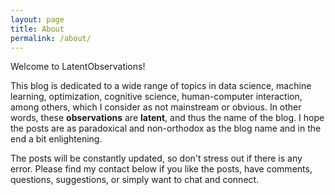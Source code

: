 ```yaml
---
layout: page
title: About
permalink: /about/
---
```


Welcome to LatentObservations! 

This blog is dedicated to a wide range of topics in data science, machine learning, optimization, cognitive science, human-computer interaction, among others, which I consider as not mainstream or obvious. In other words, these **observations** are **latent**, and thus the name of the blog. I hope the posts are as paradoxical and non-orthodox as the blog name and in the end a bit enlightening. 

The posts will be constantly updated, so don't stress out if there is any error. Please find my contact below if you like the posts, have comments, questions, suggestions, or simply want to chat and connect. 